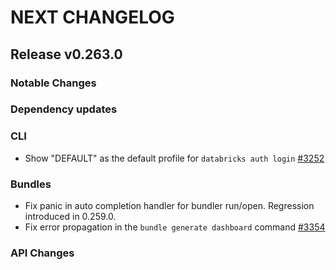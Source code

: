 # NEXT CHANGELOG

## Release v0.263.0

### Notable Changes

### Dependency updates

### CLI
* Show "DEFAULT" as the default profile for `databricks auth login` [#3252](https://github.com/databricks/cli/pull/3252)

### Bundles
* Fix panic in auto completion handler for bundler run/open. Regression introduced in 0.259.0.
* Fix error propagation in the `bundle generate dashboard` command [#3354](https://github.com/databricks/cli/pull/3354)

### API Changes
